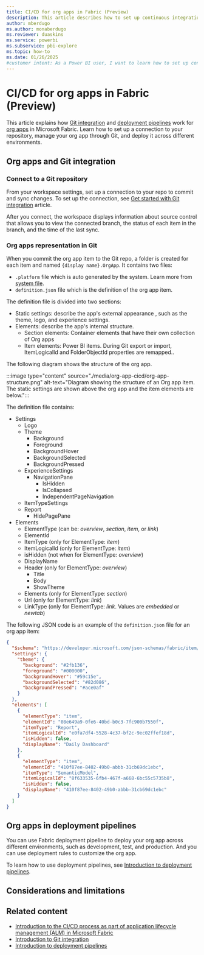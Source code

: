 ```yaml
---
title: CI/CD for org apps in Fabric (Preview)
description: This article describes how to set up continuous integration and delivery (CI/CD) for org apps in Microsoft Fabric.
author: mberdugo
ms.author: monaberdugo
ms.reviewer: duaskins
ms.service: powerbi
ms.subservice: pbi-explore
ms.topic: how-to
ms.date: 01/26/2025
#customer intent: As a Power BI user, I want to learn how to set up continuous integration and delivery (CI/CD) for org apps in Microsoft Fabric so that I can automate the deployment process.
---
```


# CI/CD for org apps in Fabric (Preview)

This article explains how [Git integration](/fabric/cicd/git-integration/intro-to-git-integration) and [deployment pipelines](/fabric/cicd/deployment-pipelines/intro-to-deployment-pipelines) work for [org apps](./org-app-items.md) in Microsoft Fabric. Learn how to set up a connection to your repository, manage your org app through Git, and deploy it across different environments.

## Org apps and Git integration

### Connect to a Git repository

From your workspace settings, set up a connection to your repo to commit and sync changes. To set up the connection, see [Get started with Git integration](/fabric/cicd/git-integration/git-get-started) article. 

After you connect, the workspace displays information about source control that allows you to view the connected branch, the status of each item in the branch, and the time of the last sync.

### Org apps representation in Git

When you commit the org app item to the Git repo, a folder is created for each item and named  `{display name}.OrgApp`. It contains two files:

- `.platform` file which is auto generated by the system. Learn more from [system file](/fabric/cicd/git-integration/source-code-format#automatically-generated-system-files).
- `definition.json` file which is the definition of the org app item. 
<!--- Learn more about [Mirrored database item definition](/rest/api/fabric/articles/item-management/definitions/mirrored-database-definition) --->

The definition file is divided into two sections:

- Static settings: describe the app's external appearance , such as the theme, logo, and experience settings.
- Elements: describe the app's internal structure.
  - Section elements: Container elements that have their own collection of Org apps
  - Item elements: Power BI items. During Git export or import, ItemLogicalId and FolderObjectId properties are remapped..

The following diagram shows the structure of the org app.

:::image type="content" source="./media/org-app-cicd/org-app-structure.png" alt-text="Diagram showing the structure of an Org app item. The static settings are shown above the org app and the item elements are below.":::

The definition file contains:

- Settings
  - Logo
  - Theme
    - Background
    - Foreground
    - BackgroundHover
    - BackgroundSelected
    - BackgroundPressed
  - ExperienceSettings
    - NavigationPane
      - IsHidden
      - IsCollapsed
      - IndependentPageNavigation
  - ItemTypeSettings
  - Report
    - HidePagePane
- Elements
  - ElementType (can be: *overview*, *section*, *item*, or *link*)
  - ElementId
  - ItemType (only for ElementType: *item*)
  - ItemLogicalId (only for ElementType: *item*)
  - isHidden (not when for ElementType: *overview*)
  - DisplayName
  - Header (only for ElementType: *overview*)
    - Title
    - Body
    - ShowTheme
  - Elements (only for ElementType: *section*)
  - Url (only for ElementType: *link*)
  - LinkType (only for ElementType: *link*. Values are *embedded* or *newtab*)

The following JSON code is an example of the `definition.json` file for an org app item:

```json
{
  "$schema": "https://developer.microsoft.com/json-schemas/fabric/item/orgapp/definition/orgAppDefinition/1.0.0/schema.json",
  "settings": {
    "theme": {
      "background": "#2fb136",
      "foreground": "#000000",
      "backgroundHover": "#59c15e",
      "backgroundSelected": "#82d086",
      "backgroundPressed": "#ace0af"
    }
  },
  "elements": [
    {
      "elementType": "item",
      "elementId": "08e649a9-0fe6-40bd-b0c3-7fc900b7550f",
      "itemType": "Report",
      "itemLogicalId": "e0fa7df4-5528-4c37-bf2c-9ec02ffef18d",
      "isHidden": false,
      "displayName": "Daily Dashboard"
    },
    {
      "elementType": "item",
      "elementId": "410f87ee-8402-49b0-abbb-31cb69dc1ebc",
      "itemType": "SemanticModel",
      "itemLogicalId": "8f633535-6fb4-467f-a668-6bc55c5735b8",
      "isHidden": false,
      "displayName": "410f87ee-8402-49b0-abbb-31cb69dc1ebc"
    }
  ]
}
```

## Org apps in deployment pipelines

You can use Fabric deployment pipeline to deploy your org app across different environments, such as development, test, and production. And you can use deployment rules to customize the org app.

To learn how to use deployment pipelines, see [Introduction to deployment pipelines](/fabric/cicd/deployment-pipelines/intro-to-deployment-pipelines).

## Considerations and limitations

## Related content

- [Introduction to the CI/CD process as part of application lifecycle management (ALM) in Microsoft Fabric](/fabric/cicd/cicd-overview)
- [Introduction to Git integration](/fabric/cicd/git-integration/intro-to-git-integration)
- [Introduction to deployment pipelines](/fabric/cicd/deployment-pipelines/intro-to-deployment-pipelines)